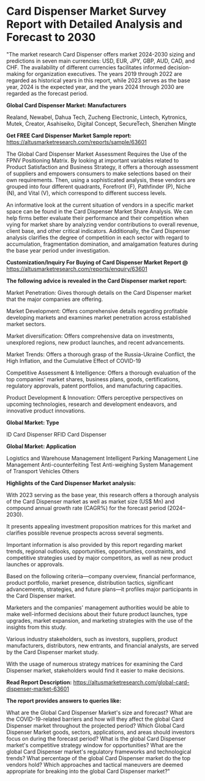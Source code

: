 <h1>Card Dispenser Market Survey Report with Detailed Analysis and Forecast to 2030</h1>

"The market research Card Dispenser offers market 2024-2030 sizing and predictions in seven main currencies: USD, EUR, JPY, GBP, AUD, CAD, and CHF. The availability of different currencies facilitates informed decision-making for organization executives. The years 2019 through 2022 are regarded as historical years in this report, while 2023 serves as the base year, 2024 is the expected year, and the years 2024 through 2030 are regarded as the forecast period.

<b>Global Card Dispenser Market: Manufacturers</b>

Realand, Newabel, Dahua Tech, Zucheng Electronic, Lintech, Kytronics, Mutek, Creator, Asahiseiko, Digital Concept, SecureTech, Shenzhen Mingte

<b>Get FREE Card Dispenser Market Sample report:</b> <a href="https://altusmarketresearch.com/reports/sample/63601">https://altusmarketresearch.com/reports/sample/63601</a>

The Global Card Dispenser Market Assessment Requires the Use of the FPNV Positioning Matrix. By looking at important variables related to Product Satisfaction and Business Strategy, it offers a thorough assessment of suppliers and empowers consumers to make selections based on their own requirements. Then, using a sophisticated analysis, these vendors are grouped into four different quadrants, Forefront (F), Pathfinder (P), Niche (N), and Vital (V), which correspond to different success levels.

An informative look at the current situation of vendors in a specific market space can be found in the Card Dispenser Market Share Analysis. We can help firms better evaluate their performance and their competition when vying for market share by analyzing vendor contributions to overall revenue, client base, and other critical indicators. Additionally, the Card Dispenser analysis clarifies the degree of competition in each sector with regard to accumulation, fragmentation domination, and amalgamation features during the base year period under investigation.

<b>Customization/Inquiry For Buying of Card Dispenser Market Report @</b> <a href="https://altusmarketresearch.com/reports/enquiry/63601">https://altusmarketresearch.com/reports/enquiry/63601</a>

<b>The following advice is revealed in the Card Dispenser market report:</b>

Market Penetration: Gives thorough details on the Card Dispenser market that the major companies are offering.

Market Development: Offers comprehensive details regarding profitable developing markets and examines market penetration across established market sectors.

Market diversification: Offers comprehensive data on investments, unexplored regions, new product launches, and recent advancements.

Market Trends: Offers a thorough grasp of the Russia-Ukraine Conflict, the High Inflation, and the Cumulative Effect of COVID-19

Competitive Assessment & Intelligence: Offers a thorough evaluation of the top companies' market shares, business plans, goods, certifications, regulatory approvals, patent portfolios, and manufacturing capacities.

Product Development & Innovation: Offers perceptive perspectives on upcoming technologies, research and development endeavors, and innovative product innovations.

<b>Global Market: Type</b>

ID Card Dispenser
RFID Card Dispenser

<b>Global Market: Application</b>

Logistics and Warehouse Management
Intelligent Parking Management
Line Management
Anti-counterfeiting Test
Anti-weighing System
Management of Transport Vehicles
Others


<b>Highlights of the Card Dispenser Market analysis:</b>

With 2023 serving as the base year, this research offers a thorough analysis of the Card Dispenser market as well as market size (US$ Mn) and compound annual growth rate (CAGR%) for the forecast period (2024–2030).

It presents appealing investment proposition matrices for this market and clarifies possible revenue prospects across several segments.

Important information is also provided by this report regarding market trends, regional outlooks, opportunities, opportunities, constraints, and competitive strategies used by major competitors, as well as new product launches or approvals.

Based on the following criteria—company overview, financial performance, product portfolio, market presence, distribution tactics, significant advancements, strategies, and future plans—it profiles major participants in the Card Dispenser market.

Marketers and the companies' management authorities would be able to make well-informed decisions about their future product launches, type upgrades, market expansion, and marketing strategies with the use of the insights from this study.

Various industry stakeholders, such as investors, suppliers, product manufacturers, distributors, new entrants, and financial analysts, are served by the Card Dispenser market study.

With the usage of numerous strategy matrices for examining the Card Dispenser market, stakeholders would find it easier to make decisions.

<b>Read Report Description:</b> <a href="https://altusmarketresearch.com/global-card-dispenser-market-63601">https://altusmarketresearch.com/global-card-dispenser-market-63601</a>

<b>The report provides answers to queries like:</b>

What are the Global Card Dispenser Market's size and forecast?
What are the COVID-19-related barriers and how will they affect the global Card Dispenser market throughout the projected period?
Which Global Card Dispenser Market goods, sectors, applications, and areas should investors focus on during the forecast period?
What is the global Card Dispenser market's competitive strategy window for opportunities?
What are the global Card Dispenser market's regulatory frameworks and technological trends?
What percentage of the global Card Dispenser market do the top vendors hold?
Which approaches and tactical maneuvers are deemed appropriate for breaking into the global Card Dispenser market?"
